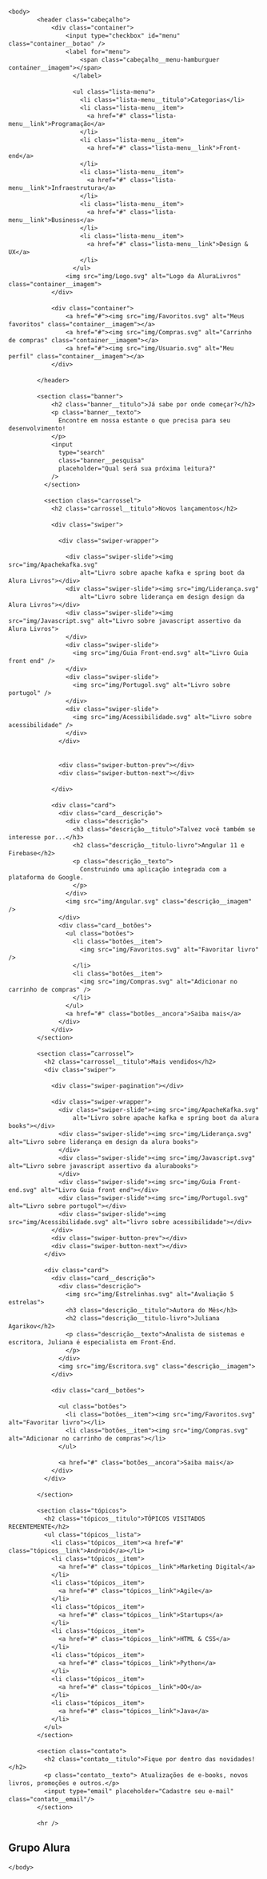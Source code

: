 <!DOCTYPE html>
<html>
    <head>
        <meta charset="UTF-8">
        <meta name="viewport" content="width=device-width, initial-scale=1.0">
        <title> AluraLivros </title>
        <link rel="stylesheet" href="Resetar.css">
        <link rel="preconnect" href="https://fonts.googleapis.com" />
  <link rel="preconnect" href="https://fonts.gstatic.com" crossorigin />
  <link href="https://fonts.googleapis.com/css?family=Poppins:wght@300;400;500;700&display=swap" rel="stylesheet"
  />
<link
  rel="stylesheet"
  href="https://cdn.jsdelivr.net/npm/swiper@11/swiper-bundle.min.css"
/>
        <link rel="stylesheet" href="Estilo.css">
    </head>

    <body>
            <header class="cabeçalho">
                <div class="container">
                    <input type="checkbox" id="menu" class="container__botao" />
                    <label for="menu">
                        <span class="cabeçalho__menu-hamburguer container__imagem"></span>
                      </label>

                      <ul class="lista-menu">
                        <li class="lista-menu__titulo">Categorias</li>
                        <li class="lista-menu__item">
                          <a href="#" class="lista-menu__link">Programação</a>
                        </li>
                        <li class="lista-menu__item">
                          <a href="#" class="lista-menu__link">Front-end</a>
                        </li>
                        <li class="lista-menu__item">
                          <a href="#" class="lista-menu__link">Infraestrutura</a>
                        </li>
                        <li class="lista-menu__item">
                          <a href="#" class="lista-menu__link">Business</a>
                        </li>
                        <li class="lista-menu__item">
                          <a href="#" class="lista-menu__link">Design & UX</a>
                        </li>
                      </ul>
                    <img src="img/Logo.svg" alt="Logo da AluraLivros" class="container__imagem">
                </div>

                <div class="container">
                    <a href="#"><img src="img/Favoritos.svg" alt="Meus favoritos" class="container__imagem"></a>
                    <a href="#"><img src="img/Compras.svg" alt="Carrinho de compras" class="container__imagem"></a>
                    <a href="#"><img src="img/Usuario.svg" alt="Meu perfil" class="container__imagem"></a>
                </div>

            </header>

            <section class="banner">
                <h2 class="banner__titulo">Já sabe por onde começar?</h2>
                <p class="banner__texto">
                  Encontre em nossa estante o que precisa para seu desenvolvimento!
                </p>
                <input
                  type="search"
                  class="banner__pesquisa"
                  placeholder="Qual será sua próxima leitura?"
                />
              </section>

              <section class="carrossel">
                <h2 class="carrossel__titulo">Novos lançamentos</h2>
            
                <div class="swiper">
            
                  <div class="swiper-wrapper">
              
                    <div class="swiper-slide"><img src="img/Apachekafka.svg"
                        alt="Livro sobre apache kafka e spring boot da Alura Livros"></div>
                    <div class="swiper-slide"><img src="img/Liderança.svg"
                        alt="Livro sobre liderança em design design da Alura Livros"></div>
                    <div class="swiper-slide"><img src="img/Javascript.svg" alt="Livro sobre javascript assertivo da Alura Livros">
                    </div>
                    <div class="swiper-slide">
                      <img src="img/Guia Front-end.svg" alt="Livro Guia front end" />
                    </div>
                    <div class="swiper-slide">
                      <img src="img/Portugol.svg" alt="Livro sobre portugol" />
                    </div>
                    <div class="swiper-slide">
                      <img src="img/Acessibilidade.svg" alt="Livro sobre acessibilidade" />
                    </div>
                  </div>
            
            
                  <div class="swiper-button-prev"></div>
                  <div class="swiper-button-next"></div>
            
                </div>
            
                <div class="card">
                  <div class="card__descrição">
                    <div class="descrição">
                      <h3 class="descrição__titulo">Talvez você também se interesse por...</h3>
                      <h2 class="descrição__titulo-livro">Angular 11 e Firebase</h2>
                      <p class="descrição__texto">
                        Construindo uma aplicação integrada com a plataforma do Google.
                      </p>
                    </div>
                    <img src="img/Angular.svg" class="descrição__imagem" />
                  </div>
                  <div class="card__botões">
                    <ul class="botões">
                      <li class="botões__item">
                        <img src="img/Favoritos.svg" alt="Favoritar livro" />
                      </li>
                      <li class="botões__item">
                        <img src="img/Compras.svg" alt="Adicionar no carrinho de compras" />
                      </li>
                    </ul>
                    <a href="#" class="botões__ancora">Saiba mais</a>
                  </div>
                </div>
            </section>

            <section class=”carrossel”>
              <h2 class="carrossel__titulo">Mais vendidos</h2>
              <div class="swiper">

                <div class="swiper-pagination"></div>
          
                <div class="swiper-wrapper">
                  <div class="swiper-slide"><img src="img/ApacheKafka.svg"
                      alt="Livro sobre apache kafka e spring boot da alura books"></div>
                  <div class="swiper-slide"><img src="img/Liderança.svg" alt="Livro sobre liderança em design da alura books">
                  </div>
                  <div class="swiper-slide"><img src="img/Javascript.svg" alt="Livro sobre javascript assertivo da alurabooks">
                  </div>
                  <div class="swiper-slide"><img src="img/Guia Front-end.svg" alt="Livro Guia front end"></div>
                  <div class="swiper-slide"><img src="img/Portugol.svg" alt="Livro sobre portugol"></div>
                  <div class="swiper-slide"><img src="img/Acessibilidade.svg" alt="livro sobre acessibilidade"></div>
                </div>
                <div class="swiper-button-prev"></div>
                <div class="swiper-button-next"></div>
              </div>
          
              <div class="card">
                <div class="card__descrição">
                  <div class="descrição">
                    <img src="img/Estrelinhas.svg" alt="Avaliação 5 estrelas">
                    <h3 class="descrição__titulo">Autora do Mês</h3>
                    <h2 class="descrição__titulo-livro">Juliana Agarikov</h2>
                    <p class="descrição__texto">Analista de sistemas e escritora, Juliana é especialista em Front-End.
                    </p>
                  </div>
                  <img src="img/Escritora.svg" class="descrição__imagem">
                </div>
          
                <div class="card__botões">
                 
                  <ul class="botões">
                    <li class="botões__item"><img src="img/Favoritos.svg" alt="Favoritar livro"></li>
                    <li class="botões__item"><img src="img/Compras.svg" alt="Adicionar no carrinho de compras"></li>
                  </ul>
                 
                  <a href="#" class="botões__ancora">Saiba mais</a>
                </div>
              </div>
        
            </section>

            <section class="tópicos">
              <h2 class="tópicos__titulo">TÓPICOS VISITADOS RECENTEMENTE</h2>
              <ul class="tópicos__lista">
                <li class="tópicos__item"><a href="#" class="tópicos__link">Android</a></li>
                <li class="tópicos__item">
                  <a href="#" class="tópicos__link">Marketing Digital</a>
                </li>
                <li class="tópicos__item">
                  <a href="#" class="tópicos__link">Agile</a>
                </li>
                <li class="tópicos__item">
                  <a href="#" class="tópicos__link">Startups</a>
                </li>
                <li class="tópicos__item">
                  <a href="#" class="tópicos__link">HTML & CSS</a>
                </li>
                <li class="tópicos__item">
                  <a href="#" class="tópicos__link">Python</a>
                </li>
                <li class="tópicos__item">
                  <a href="#" class="tópicos__link">OO</a>
                </li>
                <li class="tópicos__item">
                  <a href="#" class="tópicos__link">Java</a>
                </li>
              </ul>
            </section>

            <section class="contato">
              <h2 class="contato__titulo">Fique por dentro das novidades!</h2>
              <p class="contato__texto"> Atualizações de e-books, novos livros, promoções e outros.</p>
              <input type="email" placeholder="Cadastre seu e-mail" class="contato__email"/>
            </section>

            <hr />

<footer class="rodapé">
  <h2 class="rodapé__titulo">Grupo Alura</h2>
</footer>

<script src="https://cdn.jsdelivr.net/npm/swiper@11/swiper-bundle.min.js"></script>
<script>
    const swiper = new Swiper(".swiper", {
      spaceBetween: 10,
      slidesPerView: 3,
      pagination: {
        el: ".swiper-pagination",
        type: "bullets",
      },
    });
  </script>
    </body>
    
</html>
